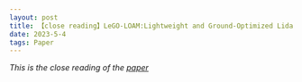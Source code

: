 ```yaml
---
layout: post
title: 【close reading】LeGO-LOAM:Lightweight and Ground-Optimized Lidar Odometry and Mapping on Variable Terrain
date: 2023-5-4
tags: Paper
---
```


*This is the close reading of the [paper](https://ieeexplore.ieee.org/document/8594299)*







